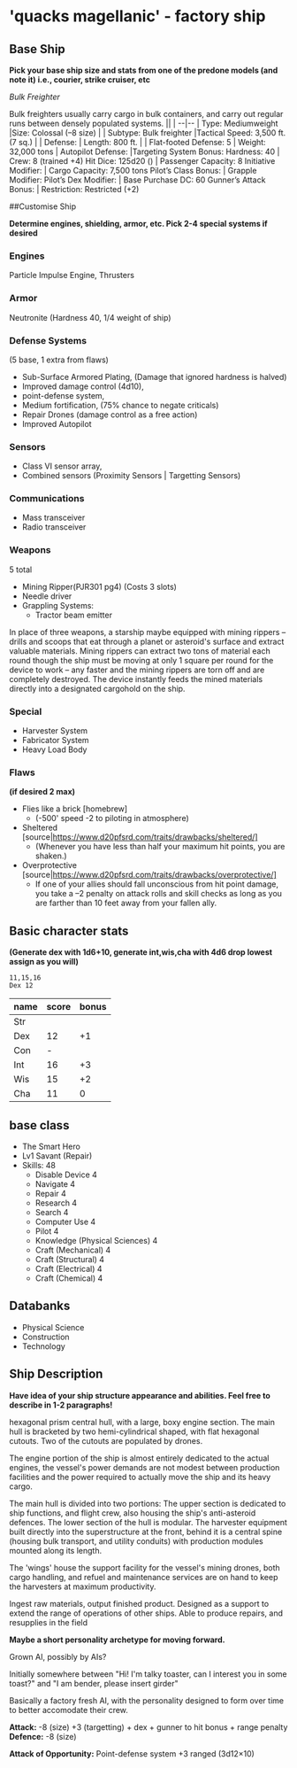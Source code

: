 # 'quacks magellanic' - factory ship

## Base Ship

**Pick your base ship size and stats from one of the predone models (and note it) i.e., courier, strike cruiser, etc**

_Bulk Freighter_

Bulk freighters usually carry cargo in bulk containers, and carry out regular runs between densely populated systems.
|| |
--|--
| Type: Mediumweight |Size: Colossal (–8 size) |
| Subtype: Bulk freighter |Tactical Speed: 3,500 ft. (7 sq.) |
| Defense:  			| Length: 800 ft. |
| Flat-footed Defense: 5 		| Weight: 32,000 tons |
Autopilot Defense:  		|Targeting System Bonus: 
Hardness: 40 			| Crew: 8 (trained +4)
Hit Dice: 125d20 () 		| Passenger Capacity: 8
Initiative Modifier:  		| Cargo Capacity: 7,500 tons
Pilot’s Class Bonus:  		| Grapple Modifier: 
Pilot’s Dex Modifier:  		| Base Purchase DC: 60
Gunner’s Attack Bonus:  	| Restriction: Restricted (+2)

##Customise Ship

**Determine engines, shielding, armor, etc. Pick 2-4 special systems if desired**

### Engines
Particle Impulse Engine, 
Thrusters

### Armor
Neutronite (Hardness 40, 1/4 weight of ship) 

### Defense Systems  

(5 base, 1 extra from flaws)
- Sub-Surface Armored Plating, (Damage that ignored hardness is halved)
- Improved damage control (4d10), 
- point-defense system, 
- Medium fortification, (75% chance to negate criticals)
- Repair Drones (damage control as a free action)
- Improved Autopilot 
 
### Sensors
- Class VI sensor array, 
- Combined sensors (Proximity Sensors | Targetting Sensors)

### Communications 

- Mass transceiver
- Radio transceiver

### Weapons

5 total
- Mining Ripper(PJR301 pg4) (Costs 3 slots)
- Needle driver
- Grappling Systems: 
  - Tractor beam emitter

In place of three weapons, a starship maybe equipped with mining rippers – drills and scoops that eat through a planet or asteroid's surface and extract valuable materials. 
Mining rippers can extract two tons of material each round though the ship must be moving at only 1 square per round for the device to work – any faster and the mining rippers are torn off and are completely destroyed. 
The device instantly feeds the mined materials directly into a designated cargohold on the ship.

### Special

 - Harvester System
 - Fabricator System
 - Heavy Load Body

### Flaws

**(if desired 2 max)**
  - Flies like a brick  [homebrew]
    - (-500' speed -2 to piloting in atmosphere)
  - Sheltered [source|https://www.d20pfsrd.com/traits/drawbacks/sheltered/]
    - (Whenever you have less than half your maximum hit points, you are shaken.) 
  - Overprotective [source|https://www.d20pfsrd.com/traits/drawbacks/overprotective/]
    - If one of your allies should fall unconscious from hit point damage, you take a –2 penalty on attack rolls and skill checks as long as you are farther than 10 feet away from your fallen ally.

## Basic character stats 

**(Generate dex with 1d6+10, generate int,wis,cha with 4d6 drop lowest assign as you will)**
```
11,15,16
Dex 12
```
| name | score | bonus |
--- | --- | ---
Str | |
Dex | 12 | +1 |
Con | - | |
Int | 16 | +3 |
Wis | 15 | +2 |
Cha | 11 | 0 |

base class
----
- The Smart Hero
 - Lv1 Savant (Repair)
 - Skills: 48
   - Disable Device 4
   - Navigate 4
   - Repair 4
   - Research 4
   - Search 4
   - Computer Use 4
   - Pilot 4
   - Knowledge (Physical Sciences) 4
   - Craft (Mechanical) 4
   - Craft (Structural) 4
   - Craft (Electrical) 4
   - Craft (Chemical) 4

Databanks
---
  - Physical Science
  - Construction
  - Technology

Ship Description
----

**Have idea of your ship structure appearance and abilities.  Feel free to describe in 1-2 paragraphs!**

hexagonal prism central hull, with a large, boxy engine section. The main hull is bracketed by two hemi-cylindrical shaped, with flat hexagonal cutouts. Two of the cutouts are populated by drones.

The engine portion of the ship is almost entirely dedicated to the actual engines, the vessel's power demands are not modest between production facilities and the power required to actually move the ship and its heavy cargo. 

The main hull is divided into two portions: The upper section is dedicated to ship functions, and flight crew, also housing the ship's anti-asteroid defences. The lower section of the hull is modular. The harvester equipment built directly into the superstructure at the front, behind it is a central spine (housing bulk transport, and utility conduits) with production modules mounted along its length. 

The 'wings' house the support facility for the vessel's mining drones, both cargo handling, and refuel and maintenance services are on hand to keep the harvesters at maximum productivity.

Ingest raw materials, output finished product. Designed as a support to extend the range of operations of other ships. Able to produce repairs, and resupplies in the field

**Maybe a short personality archetype for moving forward.**

Grown AI, possibly by AIs?

Initially somewhere between "Hi! I'm talky toaster, can I interest you in some toast?" and "I am bender, please insert girder"

Basically a factory fresh AI, with the personality designed to form over time to better accomodate their crew.



**Attack:** -8 (size) +3 (targetting) + dex + gunner to hit bonus + range penalty
**Defence:** -8 (size) 

**Attack of Opportunity:** Point-defense system +3 ranged (3d12×10)

